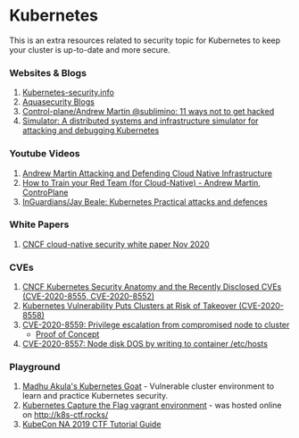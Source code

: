 # Kubernetes

This is an extra resources related to security topic for Kubernetes to keep your cluster is up-to-date and more secure.

### Websites & Blogs

1. [Kubernetes-security.info](https://kubernetes-security.info/) 
1. [Aquasecurity Blogs](https://blog.aquasec.com/)
1. [Control-plane/Andrew Martin @sublimino: 11 ways not to get hacked](https://control-plane.io/posts/11-ways-not-to-get-hacked/)
1. [Simulator: A distributed systems and infrastructure simulator for attacking and debugging Kubernetes](https://github.com/kubernetes-simulator/simulator)

### Youtube Videos

1. [Andrew Martin Attacking and Defending Cloud Native Infrastructure](https://youtu.be/TXems9GPWMs)
1. [How to Train your Red Team (for Cloud-Native) - Andrew Martin, ControPlane](https://youtu.be/LJrSAPUNHvE)
1. [InGuardians/Jay Beale: Kubernetes Practical attacks and defences](https://youtu.be/LtCx3zZpOfs)

### White Papers
1. [CNCF cloud-native security white paper Nov 2020](https://github.com/cncf/sig-security/blob/master/security-whitepaper/CNCF_cloud-native-security-whitepaper-Nov2020.pdf)

### CVEs
1. [CNCF Kubernetes Security Anatomy and the Recently Disclosed CVEs (CVE-2020-8555, CVE-2020-8552)](https://youtu.be/Dp1RCYCpyJk)
1. [Kubernetes Vulnerability Puts Clusters at Risk of Takeover (CVE-2020-8558)](https://unit42.paloaltonetworks.com/cve-2020-8558/)
1. [CVE-2020-8559: Privilege escalation from compromised node to cluster](https://github.com/kubernetes/kubernetes/issues/92914)
    - [Proof of Concept](https://github.com/tdwyer/CVE-2020-8559)
1. [CVE-2020-8557: Node disk DOS by writing to container /etc/hosts](https://github.com/kubernetes/kubernetes/issues/93032)

### Playground

1. [Madhu Akula's Kubernetes Goat](https://github.com/madhuakula/kubernetes-goat) - Vulnerable cluster environment to learn and practice Kubernetes security.
1. [Kubernetes Capture the Flag vagrant environment](https://github.com/NodyHub/k8s-ctf-rocks) - was hosted online on http://k8s-ctf.rocks/
1. [KubeCon NA 2019 CTF Tutorial Guide](https://securekubernetes.com/)

